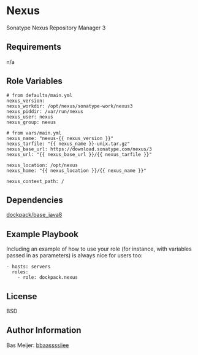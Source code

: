 Nexus
=========

Sonatype Nexus Repository Manager 3

Requirements
------------

n/a

Role Variables
--------------

```
# from defaults/main.yml
nexus_version:
nexus_workdir: /opt/nexus/sonatype-work/nexus3
nexus_piddir: /var/run/nexus
nexus_user: nexus
nexus_group: nexus

# from vars/main.yml
nexus_name: "nexus-{{ nexus_version }}"
nexus_tarfile: "{{ nexus_name }}-unix.tar.gz"
nexus_base_url: https://download.sonatype.com/nexus/3
nexus_url: "{{ nexus_base_url }}/{{ nexus_tarfile }}"

nexus_location: /opt/nexus
nexus_home: "{{ nexus_location }}/{{ nexus_name }}"

nexus_context_path: /
```

Dependencies
------------

[dockpack/base_java8](https://github.com/dockpack/base_java8/releases)

Example Playbook
----------------

Including an example of how to use your role (for instance, with variables passed in as parameters) is always nice for users too:

    - hosts: servers
      roles:
        - role: dockpack.nexus

License
-------

BSD

Author Information
------------------

Bas Meijer: [bbaassssiiee](https://github.com/bbaassssiiee)
